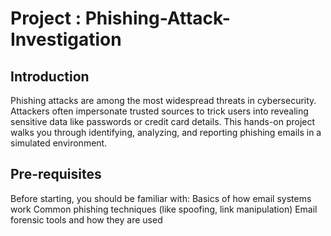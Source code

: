 # Project : Phishing-Attack-Investigation
## Introduction
Phishing attacks are among the most widespread threats in cybersecurity. Attackers often impersonate trusted sources to trick users into revealing sensitive data like passwords or credit card details.
This hands-on project walks you through identifying, analyzing, and reporting phishing emails in a simulated environment.

## Pre-requisites
Before starting, you should be familiar with:
Basics of how email systems work
Common phishing techniques (like spoofing, link manipulation)
Email forensic tools and how they are used
